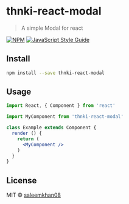 # thnki-react-modal

> A simple Modal for react

[![NPM](https://img.shields.io/npm/v/thnki-react-modal.svg)](https://www.npmjs.com/package/thnki-react-modal) [![JavaScript Style Guide](https://img.shields.io/badge/code_style-standard-brightgreen.svg)](https://standardjs.com)

## Install

```bash
npm install --save thnki-react-modal
```

## Usage

```jsx
import React, { Component } from 'react'

import MyComponent from 'thnki-react-modal'

class Example extends Component {
  render () {
    return (
      <MyComponent />
    )
  }
}
```

## License

MIT © [saleemkhan08](https://github.com/saleemkhan08)
